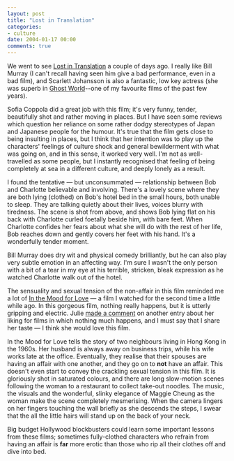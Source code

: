 ```yaml
---
layout: post
title: "Lost in Translation"
categories:
- culture
date: 2004-01-17 00:00
comments: true
---
```


<p>We went to see <a href="http://www.lost-in-translation.com/" title="Official site of the film">Lost in Translation</a> a couple of days ago. I really like Bill Murray (I can't recall having seen him give a bad performance, even in a bad film), and Scarlett Johansson is also a fantastic, low key actress (she was superb in <a href="http://www.amazon.co.uk/exec/obidos/ASIN/B0000649JX/qid=1074359933/sr=1-1/ref=sr_1_10_1/202-5843541-8527015" title="Ghost World DVD on Amazon.co.uk">Ghost World</a>--one of my favourite films of the past few years).</p>

<p>Sofia Coppola did a great job with this film; it's very funny, tender, beautifully shot and rather moving in places. But I have seen some reviews which question her reliance on some rather dodgy stereotypes of Japan and Japanese people for the humour. It's true that the film gets close to being insulting in places, but I think that her intention was to play up the characters' feelings of culture shock and general bewilderment with what was going on, and in this sense, it worked very well. I'm not as well-travelled as some people, but I instantly recognised that feeling of being completely at sea in a different culture, and deeply lonely as a result.</p>

<p>I found the tentative &mdash; but unconsummated &mdash; relationship between Bob and Charlotte believable and involving. There's a lovely scene where they are both lying (clothed) on Bob's hotel bed in the small hours, both unable to sleep. They are talking quietly about their lives, voices blurry with tiredness. The scene is shot from above, and shows Bob lying flat on his back with Charlotte curled foetally beside him, with bare feet. When Charlotte confides her fears about what she will do with the rest of her life, Bob reaches down and gently covers her feet with his hand. It's a wonderfully tender moment.</p>

<p>Bill Murray does dry wit and physical comedy brilliantly, but he can also play very subtle emotion in an affecting way. I'm sure I wasn't the only person with a bit of a tear in my eye at his terrible, stricken, bleak expression as he watched Charlotte walk out of the hotel.</p>

<p>The sensuality and sexual tension of the non-affair in this film reminded me a lot of <a href="http://www.amazon.co.uk/exec/obidos/ASIN/B00005QG2C/qid=1074361168/sr=1-1/ref=sr_1_10_1/202-5843541-8527015" title="DVD of In the Mood for Love on Amazon.co.uk">In the Mood for Love</a> &mdash; a film I watched for the second time a little while ago. In this gorgeous film, nothing really happens, but it is utterly gripping and electric. Julie <a href="http://www.rousette.org.uk/mt-static/blog/archives/000555.hmtl#001294" title="Comment by Julie on entry Etre et Avoir">made a comment</a> on another entry about her liking for films in which nothing much happens, and I must say that I share her taste &mdash; I think she would love this film.</p>

<p>In the Mood for Love tells the story of two neighbours living in Hong Kong in the 1960s. Her husband is always away on business trips, while his wife works late at the office. Eventually, they realise that their spouses are having an affair with one another, and they go on to <strong>not</strong> have an affair. This doesn't even start to convey the crackling sexual tension in this film. It is gloriously shot in saturated colours, and there are long slow-motion scenes following the woman to a restaurant to collect take-out noodles. The music, the visuals and the wonderful, slinky elegance of Maggie Cheung as the woman make the scene completely mesmerising. When the camera lingers on her fingers touching the wall briefly as she descends the steps, I swear that the all the little hairs will stand up on the back of your neck.</p>

<p>Big budget Hollywood blockbusters could learn some important lessons from these films; sometimes fully-clothed characters who refrain from having an affair is <strong>far</strong> more erotic than those who rip all their clothes off and dive into bed.</p>
